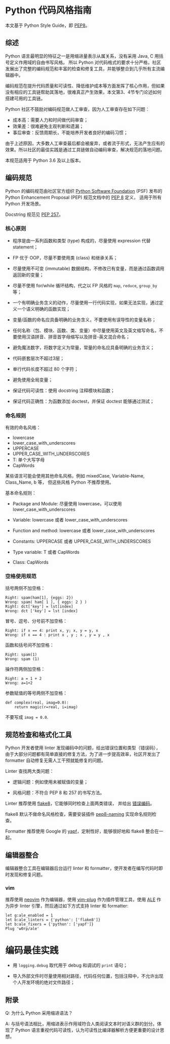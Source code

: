 # Python 代码风格指南

本文基于 Python Style Guide，即 [PEP8](https://www.python.org/dev/peps/pep-0008/)。

## 综述

Python 语言最明显的特征之一是用缩进量表示从属关系，没有采用 Java, C 用括号定义作用域的自由书写风格。
所以 Python 对代码格式的要求十分严格，社区发展出了完整的编码规范和丰富的检查和修复工具，并能够整合到几乎所有主流编辑器中。

编码规范在提升代码质量和可读性、降低维护成本等方面发挥了核心作用，但如果没有相应的工具链帮助其落地，很难真正产生效果，本文第3、4节专门论述如何搭建可用的工具链。

Python 社区不鼓励对编码规范做人工审查，因为人工审查存在如下问题：
* 成本高：需要人力和时间做代码审查；
* 效果差：很难避免主观判断和遗漏；
* 事后审查：反馈周期长，不能培养开发者良好的编码习惯；

由于上述原因，大多数人工审查最后都会被废弃，或者流于形式，无法产生应有的效果。所以社区的最佳实践是通过工具链做自动编码审查，解决规范的落地问题。

本规范适用于 Python 3.6 及以上版本。

## 编码规范

Python 的编码规范由社区官方组织 [Python Software Foundation](https://www.python.org/psf/) (PSF)
发布的 Python Enhancement Proposal (PEP) 规范文档中的 [PEP 8](https://www.python.org/dev/peps/pep-0008/) 定义，
适用于所有 Python 开发场景。

Docstring 规范见 [PEP 257](https://www.python.org/dev/peps/pep-0257/)。

### 核心原则

* 程序是由一系列函数和类型 (type) 构成的，尽量使用 expression 代替 statement；

* FP 优于 OOP，尽量不要使用类 (class) 和继承关系；

* 尽量使用不可变 (immutable) 数据结构，不修改已有变量，而是通过函数调用返回新的变量；

* 尽量不使用 for/while 循环结构，代之以 FP 风格的 `map`, `reduce`, `group_by` 等；

* 一个有明确业务含义的动作，尽量使用一行代码实现，如果无法实现，通过定义一个语义明确的函数实现；

* 变量/函数的命名应具备明确的业务含义，不要使用有误导性的变量名称；

* 任何名称（包、模块、函数、类、变量）中尽量使用英文及英文缩写命名，不要使用汉语拼音、拼音首字母缩写以及拼音-英文混合命名；

* 避免魔法数字，将数字定义为常量，常量的命名应具备明确的业务含义；

* 代码嵌套层次不超过3层；

* 单行代码长度不超过 80 个字符；

* 避免使用全局变量；

* 保证代码可读性：使用 docstring 注释模块和函数；

* 保证代码正确性：为函数添加 doctest，并保证 doctest 能够通过测试；

### 命名规则

有效的命名风格：

* lowercase
* lower_case_with_underscores
* UPPERCASE
* UPPER_CASE_WITH_UNDERSCORES
* T: 单个大写字母
* CapWords

某些语言可能会使用其他命名风格，例如 mixedCase, Variable-Name, Class_Name, b 等，
但这些风格 Python 不推荐使用。

基本命名规则：

* Package and Module: 尽量使用 lowercase，可以使用 lower_case_with_underscores

* Variable: lowercase 或者 lower_case_with_underscores

* Function and method: lowercase 或者 lower_case_with_underscores

* Constants: UPPERCASE 或者 UPPER_CASE_WITH_UNDERSCORES

* Type variable: T 或者 CapWords

* Class: CapWords

### 空格使用规范

括号两侧不加空格：
```{py}
Right: spam(ham[1], {eggs: 2})
Wrong: spam( ham[ 1 ], { eggs: 2 } )
Right: dct['key'] = lst[index]
Wrong: dct ['key'] = lst [index]
```

冒号、逗号、分号前不加空格：
```{py}
Right: if x == 4: print x, y; x, y = y, x
Wrong: if x == 4 : print x , y ; x , y = y , x
```

函数和括号间不加空格：
```{py}
Right: spam(1)
Wrong: spam (1)
```

操作符两侧加空格：
```{py}
Right: a = 1 + 2
Wrong: a=1+2
```

参数赋值的等号两侧不加空格：
```{py}
def complex(real, imag=0.0):
    return magic(r=real, i=imag)
```

不要写成 `imag = 0.0`.


## 规范检查和格式化工具

Python 开发者使用 linter 发现编码中的问题，给出错误位置和类型（错误码），
由于大部分问题都有简单直接的修复方法，为了进一步提高效率，社区开发出了 formatter 自动修复无需人工干预就能修复的问题。

Linter 查找两大类问题：

* 逻辑问题：例如使用未被赋值的变量；

* 风格问题：不符合 PEP 8 和 257 的书写方法。

Linter 推荐使用 [flake8](http://flake8.pycqa.org/en/latest/)，它能够同时检查上面两类错误，
并给出 [错误编码](https://flake8.readthedocs.io/en/2.5.5/warnings.html)。

flake8 默认不做命名风格检查，需要安装插件 [pep8-naming](https://pypi.org/project/pep8-naming/)
实现命名规则检查。

Formatter 推荐使用 Google 的 [yapf](https://github.com/google/yapf)，定制性好，能够很好地和 flake8 整合在一起。

## 编辑器整合

编辑器整合工具在编辑器后台运行 linter 和 formatter，使开发者在编写代码时即时发现和修复问题。

### vim

推荐使用 [neovim](https://neovim.io/) 作为编辑器，使用 [vim-plug](https://github.com/junegunn/vim-plug) 作为插件管理工具，使用 [ALE](https://github.com/w0rp/ale) 作为异步 linter 引擎，然后通过如下方式支持 linter 和 formatter:
```
let g:ale_enabled = 1
let b:ale_linters = {'python': ['flake8']}
let b:ale_fixers = {'python': ['yapf']}
Plug 'w0rp/ale'
```

# 编码最佳实践

* 用 `logging.debug` 取代用于 debug 和调试的 `print` 语句；

* 导入外部文件时尽量使用相对路径，代码任何位置，包括注释中，不允许出现个人开发环境的绝对文件路径；

## 附录

Q: 为什么 Python 采用缩进语法？

A: 与括号语法相比，用缩进表示作用域符合人类阅读文本时对语义群的划分。体现了 Python 语言重视代码可读性，认为可读性比编译器解析方便更重要的设计思想。
